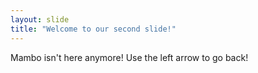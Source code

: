 ```yaml
---
layout: slide
title: "Welcome to our second slide!"
---
```

Mambo isn't here anymore!
Use the left arrow to go back!
